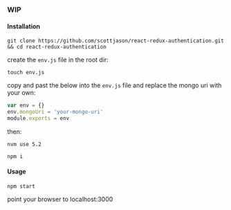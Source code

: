 ### WIP

#### Installation

`git clone https://github.com/scottjason/react-redux-authentication.git && cd react-redux-authentication`

create the `env.js` file in the root dir:

`touch env.js`

copy and past the below into the `env.js` file and replace the mongo uri with your own:

```javascript
var env = {}
env.mongoUri = 'your-mongo-uri'
module.exports = env
```

then:

`nvm use 5.2`

`npm i`

#### Usage

`npm start`

point your browser to localhost:3000